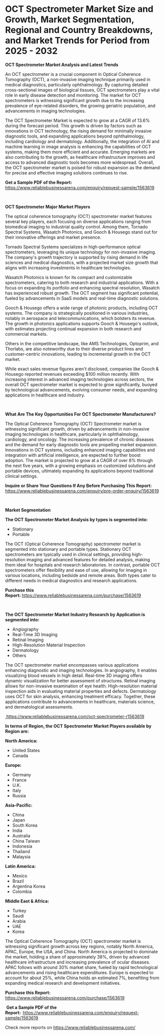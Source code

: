 <p><h1>OCT Spectrometer Market Size and Growth, Market Segmentation, Regional and Country Breakdowns, and Market Trends for Period from 2025 -  2032</h1></p><p><strong>OCT Spectrometer Market Analysis and Latest Trends</strong></p>
<p><p>An OCT spectrometer is a crucial component in Optical Coherence Tomography (OCT), a non-invasive imaging technique primarily used in medical diagnostics, particularly ophthalmology. By capturing detailed cross-sectional images of biological tissues, OCT spectrometers play a vital role in early disease detection and monitoring. The market for OCT spectrometers is witnessing significant growth due to the increasing prevalence of eye-related disorders, the growing geriatric population, and advancements in imaging technologies.</p><p>The OCT Spectrometer Market is expected to grow at a CAGR of 13.6% during the forecast period. This growth is driven by factors such as innovations in OCT technology, the rising demand for minimally invasive diagnostic tools, and expanding applications beyond ophthalmology, including cardiology and dermatology. Additionally, the integration of AI and machine learning in image analysis is enhancing the capabilities of OCT systems, making them more efficient and accurate. Emerging markets are also contributing to the growth, as healthcare infrastructure improves and access to advanced diagnostic tools becomes more widespread. Overall, the OCT spectrometer market is poised for robust expansion as the demand for precise and effective imaging solutions continues to rise.</p></p>
<p><strong>Get a Sample PDF of the Report:&nbsp;</strong> <a href="https://www.reliablebusinessarena.com/enquiry/request-sample/1563619?utm_campaign=3554&utm_medium=2&utm_source=Github&utm_content=ia&utm_term=11042025&utm_id=oct-spectrometer">https://www.reliablebusinessarena.com/enquiry/request-sample/1563619</a></p>
<p>&nbsp;</p>
<p><strong>OCT Spectrometer Major Market Players</strong></p>
<p><p>The optical coherence tomography (OCT) spectrometer market features several key players, each focusing on diverse applications ranging from biomedical imaging to industrial quality control. Among them, Tornado Spectral Systems, Wasatch Photonics, and Gooch & Housego stand out for their innovative offerings and market presence.</p><p>Tornado Spectral Systems specializes in high-performance optical spectrometers, leveraging its unique technology for non-invasive imaging. The company's growth trajectory is supported by rising demand in life sciences and medical diagnostics, with a projected market size growth that aligns with increasing investments in healthcare technologies.</p><p>Wasatch Photonics is known for its compact and customizable spectrometers, catering to both research and industrial applications. With a focus on expanding its portfolio and enhancing spectral resolution, Wasatch has experienced robust growth. The OCT segment has significant potential, fueled by advancements in SaaS models and real-time diagnostic solutions.</p><p>Gooch & Housego offers a wide range of photonic products, including OCT systems. The company is strategically positioned in various industries, notably in aerospace and telecommunications, which bolsters its revenue. The growth in photonics applications supports Gooch & Housego's outlook, with estimates projecting continual expansion in both research and commercial markets.</p><p>Others in the competitive landscape, like AMS Technologies, Optoprim, and Thorlabs, are also noteworthy due to their diverse product lines and customer-centric innovations, leading to incremental growth in the OCT market.</p><p>While exact sales revenue figures aren't disclosed, companies like Gooch & Housego reported revenues exceeding $100 million recently. With increasing interest in advanced imaging technologies across sectors, the overall OCT spectrometer market is expected to grow significantly, buoyed by technological advancements, evolving consumer needs, and expanding applications in healthcare and industry.</p></p>
<p>&nbsp;</p>
<p><strong>What Are The Key Opportunities For OCT Spectrometer Manufacturers?</strong></p>
<p><p>The Optical Coherence Tomography (OCT) Spectrometer market is witnessing significant growth, driven by advancements in non-invasive imaging technologies in healthcare, particularly in ophthalmology, cardiology, and oncology. The increasing prevalence of chronic diseases and the demand for early diagnostic tools are propelling market expansion. Innovations in OCT systems, including enhanced imaging capabilities and integration with artificial intelligence, are expected to further boost adoption. The market is projected to grow at a CAGR of over 8% through the next five years, with a growing emphasis on customized solutions and portable devices, ultimately expanding its applications beyond traditional clinical settings.</p></p>
<p><strong>Inquire or Share Your Questions If Any Before Purchasing This Report:</strong> <a href="https://www.reliablebusinessarena.com/enquiry/pre-order-enquiry/1563619?utm_campaign=3554&utm_medium=2&utm_source=Github&utm_content=ia&utm_term=11042025&utm_id=oct-spectrometer">https://www.reliablebusinessarena.com/enquiry/pre-order-enquiry/1563619</a></p>
<p>&nbsp;</p>
<p><strong>Market Segmentation</strong></p>
<p><strong>The OCT Spectrometer Market Analysis by types is segmented into:</strong></p>
<p><ul><li>Stationary</li><li>Portable</li></ul></p>
<p><p>The OCT (Optical Coherence Tomography) spectrometer market is segmented into stationary and portable types. Stationary OCT spectrometers are typically used in clinical settings, providing high-resolution imaging and advanced features for detailed analysis, making them ideal for hospitals and research laboratories. In contrast, portable OCT spectrometers offer flexibility and ease of use, allowing for imaging in various locations, including bedside and remote areas. Both types cater to different needs in medical diagnostics and research applications.</p></p>
<p><strong>Purchase this Report:&nbsp;</strong><a href="https://www.reliablebusinessarena.com/purchase/1563619?utm_campaign=3554&utm_medium=2&utm_source=Github&utm_content=ia&utm_term=11042025&utm_id=oct-spectrometer">https://www.reliablebusinessarena.com/purchase/1563619</a></p>
<p>&nbsp;</p>
<p><strong>The OCT Spectrometer Market Industry Research by Application is segmented into:</strong></p>
<p><ul><li>Angiography</li><li>Real-Time 3D Imaging</li><li>Retinal Imaging</li><li>High-Resolution Material Inspection</li><li>Dermatology</li><li>Others</li></ul></p>
<p><p>The OCT spectrometer market encompasses various applications enhancing diagnostic and imaging technologies. In angiography, it enables visualizing blood vessels in high detail. Real-time 3D imaging offers dynamic visualization for better assessment of structures. Retinal imaging allows for non-invasive examination of eye health. High-resolution material inspection aids in evaluating material properties and defects. Dermatology uses OCT for skin analysis, enhancing treatment efficacy. Together, these applications contribute to advancements in healthcare, materials science, and dermatological assessments.</p></p>
<p><a href="https://www.reliablebusinessarena.com/oct-spectrometer-r1563619?utm_campaign=3554&utm_medium=2&utm_source=Github&utm_content=ia&utm_term=11042025&utm_id=oct-spectrometer">&nbsp;https://www.reliablebusinessarena.com/oct-spectrometer-r1563619</a></p>
<p><strong>In terms of Region, the OCT Spectrometer Market Players available by Region are:</strong></p>
<p>
    <p> <strong> North America: </strong>
        <ul>
            <li>United States</li>
            <li>Canada</li>
        </ul>
        </p> 
    <p> <strong> Europe: </strong>
        <ul>
            <li>Germany</li>
            <li>France</li>
            <li>U.K.</li>
            <li>Italy</li>
            <li>Russia</li>
        </ul>
        </p> 
    <p> <strong> Asia-Pacific: </strong>
        <ul>
            <li>China</li>
            <li>Japan</li>
            <li>South Korea</li>
            <li>India</li>
            <li>Australia</li>
            <li>China Taiwan</li>
            <li>Indonesia</li>
            <li>Thailand</li>
            <li>Malaysia</li>
        </ul>
        </p> 
    <p> <strong> Latin America: </strong>
        <ul>
            <li>Mexico</li>
            <li>Brazil</li>
            <li>Argentina Korea</li>
            <li>Colombia</li>
        </ul>
        </p> 
    <p> <strong> Middle East & Africa: </strong>
        <ul>
            <li>Turkey</li>
            <li>Saudi</li>
            <li>Arabia</li>
            <li>UAE</li>
            <li>Korea</li>
        </ul>
    </p>
    </p>
<p><p>The Optical Coherence Tomography (OCT) spectrometer market is witnessing significant growth across key regions, notably North America, APAC, Europe, the USA, and China. North America is projected to dominate the market, holding a share of approximately 38%, driven by advanced healthcare infrastructure and increasing prevalence of ocular diseases. APAC follows with around 30% market share, fueled by rapid technological advancements and rising healthcare expenditures. Europe is expected to account for about 25%, while China holds an estimated 7%, benefiting from expanding medical research and development initiatives.</p></p>
<p><strong>Purchase this Report: </strong><a href="https://www.reliablebusinessarena.com/purchase/1563619?utm_campaign=3554&utm_medium=2&utm_source=Github&utm_content=ia&utm_term=11042025&utm_id=oct-spectrometer">https://www.reliablebusinessarena.com/purchase/1563619</a></p>
<p>&nbsp;<strong>Get a Sample PDF of the Report:&nbsp;&nbsp;</strong><a href="https://www.reliablebusinessarena.com/enquiry/request-sample/1563619?utm_campaign=3554&utm_medium=2&utm_source=Github&utm_content=ia&utm_term=11042025&utm_id=oct-spectrometer">https://www.reliablebusinessarena.com/enquiry/request-sample/1563619</a></p>
<p><strong></strong></p>
<p>Check more reports on <a href="https://www.reliablebusinessarena.com/?utm_campaign=3554&utm_medium=2&utm_source=Github&utm_content=ia&utm_term=11042025&utm_id=oct-spectrometer">https://www.reliablebusinessarena.com/</a></p>